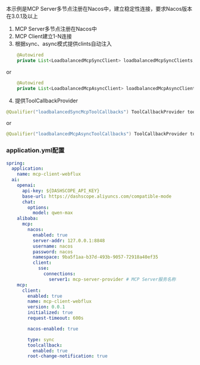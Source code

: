 本示例是MCP Server多节点注册在Nacos中，建立稳定性连接，要求Nacos版本在3.0.1及以上

1. MCP Server多节点注册在Nacos中
2. MCP Client建立1-N连接
3. 根据sync、async模式提供clints自动注入
```java
    @Autowired
    private List<LoadbalancedMcpSyncClient> loadbalancedMcpSyncClients;
```
or
```java
    @Autowired
    private List<LoadbalancedMcpAsyncClient> loadbalancedMcpAsyncClients;
```
4. 提供ToolCallbackProvider
```java
@Qualifier("loadbalancedSyncMcpToolCallbacks") ToolCallbackProvider tools
```
or
```java
@Qualifier("loadbalancedMcpAsyncToolCallbacks") ToolCallbackProvider tools

```



### application.yml配置
```yaml
spring:
  application:
    name: mcp-client-webflux
  ai:
    openai:
      api-key: ${DASHSCOPE_API_KEY}
      base-url: https://dashscope.aliyuncs.com/compatible-mode
      chat:
        options:
          model: qwen-max
    alibaba:
      mcp:
        nacos:
          enabled: true
          server-addr: 127.0.0.1:8848
          username: nacos
          password: nacos
          namespace: 9ba5f1aa-b37d-493b-9057-72918a40ef35      
          client:
            sse:
              connections:
                server1: mcp-server-provider # MCP Server服务名称
    mcp:
      client:
        enabled: true
        name: mcp-client-webflux
        version: 0.0.1
        initialized: true
        request-timeout: 600s

        nacos-enabled: true

        type: sync
        toolcallback:
          enabled: true
        root-change-notification: true

```
